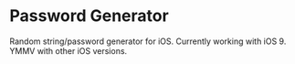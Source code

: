 Password Generator
=================

Random string/password generator for iOS. Currently working with iOS 9. YMMV with other iOS versions.
